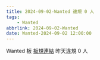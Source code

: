 ```yaml
---
title: 2024-09-02-Wanted 違規 0 人
tags:
    - Wanted
abbrlink: 2024-09-02-Wanted
date: Wanted-2024-09-02 12:00:00
---
```

Wanted 板 [板規連結](https://www.ptt.cc/bbs/Wanted/M.1608829773.A.D3B.html)
昨天違規 0 人

